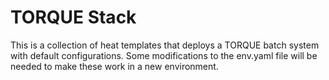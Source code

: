 # TORQUE Stack

This is a collection of heat templates that deploys a TORQUE batch system with default
configurations. Some modifications to the env.yaml file will be needed to make these work in 
a new environment. 
